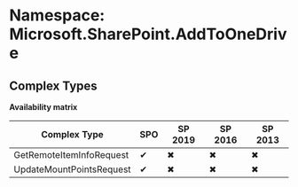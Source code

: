 # Namespace: Microsoft.SharePoint.AddToOneDrive

## Complex Types

**Availability matrix**

Complex Type | SPO | SP 2019 | SP 2016 | SP 2013
----------|-----|---------|---------|--------
GetRemoteItemInfoRequest | ✔ | ✖ | ✖ | ✖
UpdateMountPointsRequest | ✔ | ✖ | ✖ | ✖
